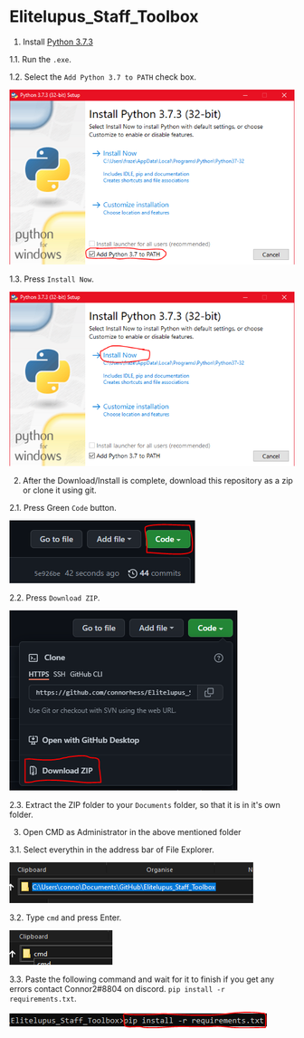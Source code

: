 # Elitelupus_Staff_Toolbox

1. Install [Python 3.7.3](https://www.python.org/ftp/python/3.7.3/python-3.7.3.exe)

1.1. Run the `.exe`.

1.2. Select the `Add Python 3.7 to PATH` check box.

![Python Add To Path](https://github.com/connorhess/Elitelupus_Staff_Toolbox/blob/main/resources/python_step_2.png "Add to PATH")

1.3. Press `Install Now`.

![Install Now](https://github.com/connorhess/Elitelupus_Staff_Toolbox/blob/main/resources/python_step_3.PNG "Install Now")


2. After the Download/Install is complete, download this repository as a zip or clone it using git.

2.1. Press Green `Code` button.

![Press Code](https://github.com/connorhess/Elitelupus_Staff_Toolbox/blob/main/resources/github_step_1.PNG "Code")

2.2. Press `Download ZIP`.

![Download ZIP](https://github.com/connorhess/Elitelupus_Staff_Toolbox/blob/main/resources/github_step_2.PNG "Download ZIP")

2.3. Extract the ZIP folder to your `Documents` folder, so that it is in it's own folder.


3. Open CMD as Administrator in the above mentioned folder

3.1. Select everythin in the address bar of File Explorer.

![Select All](https://github.com/connorhess/Elitelupus_Staff_Toolbox/blob/main/resources/File_step_1.PNG "Select All")

3.2. Type `cmd` and press Enter.

![Type cmd](https://github.com/connorhess/Elitelupus_Staff_Toolbox/blob/main/resources/File_step_2.PNG "Type cmd")

3.3. Paste the following command and wait for it to finish if you get any errors contact Connor2#8804 on discord. `pip install -r requirements.txt`.

![Paste Command](https://github.com/connorhess/Elitelupus_Staff_Toolbox/blob/main/resources/File_step_3.PNG "Paste Command")





